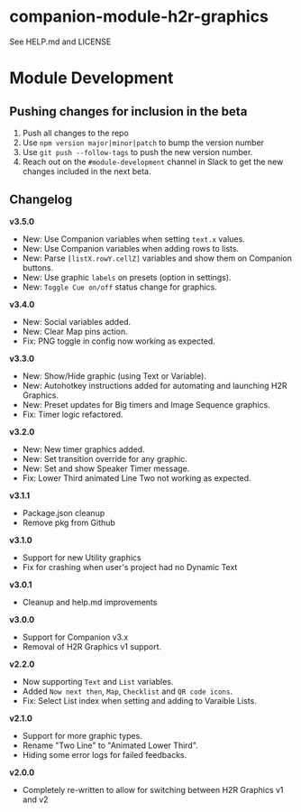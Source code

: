 # companion-module-h2r-graphics

See HELP.md and LICENSE

# Module Development

## Pushing changes for inclusion in the beta

1) Push all changes to the repo
2) Use `npm version major|minor|patch` to bump the version number
3) Use `git push --follow-tags` to push the new version number.
4) Reach out on the `#module-development` channel in Slack to get the new changes included in the next beta.

## Changelog

**v3.5.0**

- New: Use Companion variables when setting `text.x` values.
- New: Use Companion variables when adding rows to lists.
- New: Parse `[listX.rowY.cellZ]` variables and show them on Companion buttons.
- New: Use graphic `labels` on presets (option in settings).
- New: `Toggle Cue on/off` status change for graphics.

**v3.4.0**

- New: Social variables added.
- New: Clear Map pins action.
- Fix: PNG toggle in config now working as expected.

**v3.3.0**

- New: Show/Hide graphic (using Text or Variable).
- New: Autohotkey instructions added for automating and launching H2R Graphics.
- New: Preset updates for Big timers and Image Sequence graphics.
- Fix: Timer logic refactored.

**v3.2.0**

- New: New timer graphics added.
- New: Set transition override for any graphic.
- New: Set and show Speaker Timer message.
- Fix: Lower Third animated Line Two not working as expected.

**v3.1.1**

- Package.json cleanup
- Remove pkg from Github

**v3.1.0**

- Support for new Utility graphics
- Fix for crashing when user's project had no Dynamic Text

**v3.0.1**

- Cleanup and help.md improvements

**v3.0.0**

- Support for Companion v3.x
- Removal of H2R Graphics v1 support.

**v2.2.0**

- Now supporting `Text` and `List` variables.
- Added `Now next then`, `Map`, `Checklist` and `QR code icons`.
- Fix: Select List index when setting and adding to Varaible Lists.

**v2.1.0**

- Support for more graphic types.
- Rename "Two Line" to "Animated Lower Third".
- Hiding some error logs for failed feedbacks.

**v2.0.0**

- Completely re-written to allow for switching between H2R Graphics v1 and v2
